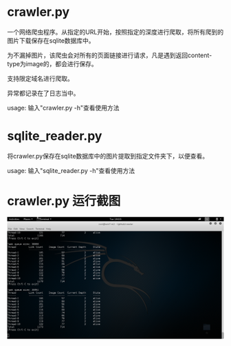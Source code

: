 # crawler.py
一个网络爬虫程序。从指定的URL开始，按照指定的深度进行爬取，将所有爬到的图片下载保存在sqlite数据库中。

为不漏掉图片，该爬虫会对所有的页面链接进行请求，凡是遇到返回content-type为image的，都会进行保存。

支持限定域名进行爬取。

异常都记录在了日志当中。

usage:
输入"crawler.py -h"查看使用方法

# sqlite_reader.py
将crawler.py保存在sqlite数据库中的图片提取到指定文件夹下，以便查看。

usage:
输入"sqlite_reader.py -h"查看使用方法

# crawler.py 运行截图
![image](https://github.com/favering/crawler/blob/master/screenshot.png)
